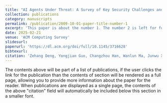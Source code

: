 ```yaml
---
title: "AI Agents Under Threat: A Survey of Key Security Challenges and Future Pathways"
collection: publications
category: manuscripts
permalink: /publication/2009-10-01-paper-title-number-1
excerpt: 'This paper is about the number 1. The number 2 is left for future work.'
date: 2025-02-21
venue: 'ACM Computing Survey'
slidesurl: 
paperurl: 'https://dl.acm.org/doi/full/10.1145/3716628'
bibtexurl: 
citation: 'Zehang Deng, Yongjian Guo, Changzhou Han, Wanlun Ma, Junwu Xiong, Sheng Wen, and Yang Xiang. 2025. AI Agents Under Threat: A Survey of Key Security Challenges and Future Pathways. ACM Comput. Surv. 57, 7, Article 182 (July 2025), 36 pages. https://doi.org/10.1145/3716628'
---
```

The contents above will be part of a list of publications, if the user clicks the link for the publication than the contents of section will be rendered as a full page, allowing you to provide more information about the paper for the reader. When publications are displayed as a single page, the contents of the above "citation" field will automatically be included below this section in a smaller font.
